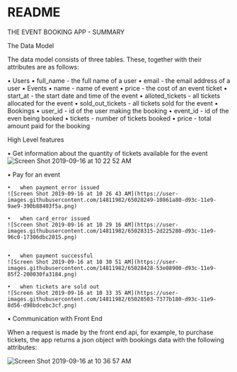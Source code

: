 # README

THE EVENT BOOKING APP - SUMMARY

The Data Model

The data model consists of three tables. These, together with their attributes are as follows:

•	Users
    •	full_name - the full name of a user
    •	email  - the email address of a user
•	Events
    •	name - name of event
    •	price - the cost of an event ticket
    •	start_at - the start date and time of the event
    •	alloted_tickets - all tickets allocated for the event
    •	sold_out_tickets - all tickets sold for the event
•	Bookings
    •	user_id - id of the user making the booking
    •	event_id - id of the even being booked
    •	tickets - number of tickets booked
    •	price - total amount paid for the booking

High Level features


•	Get information about the quantity of tickets available for the event
![Screen Shot 2019-09-16 at 10 22 52 AM](https://user-images.githubusercontent.com/14811982/65028205-fcdab400-d93b-11e9-97d3-778bda0ce19b.png)


•	Pay for an event

    •	when payment_error issued
    ![Screen Shot 2019-09-16 at 10 26 43 AM](https://user-images.githubusercontent.com/14811982/65028249-10861a80-d93c-11e9-9ae9-390b88403f5a.png)

    •	when card_error issued
    ![Screen Shot 2019-09-16 at 10 29 16 AM](https://user-images.githubusercontent.com/14811982/65028315-2d225280-d93c-11e9-96c0-17306dbc2015.png)


    •	when payment successful
    ![Screen Shot 2019-09-16 at 10 30 51 AM](https://user-images.githubusercontent.com/14811982/65028428-53e08900-d93c-11e9-85f2-200030fa3184.png)

    •	when tickets are sold out
    ![Screen Shot 2019-09-16 at 10 33 35 AM](https://user-images.githubusercontent.com/14811982/65028503-7377b180-d93c-11e9-8d56-d98bdcebc3cf.png)

• Communication with Front End

When a request is made by the front end api, for example, to purchase tickets, the app returns a json object with bookings data with the following attributes:

![Screen Shot 2019-09-16 at 10 36 57 AM](https://user-images.githubusercontent.com/14811982/65033401-35cb5680-d945-11e9-85f8-a011bcd4cf5b.png)
